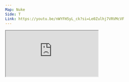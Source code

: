 ```yaml
---
Map: Nuke
Side: T
Link: https://youtu.be/nWYFH5yL_ck?si=Le0Zulhj7VRVMcVF
---
```


<iframe allowFullScreen=True class="grenLineUp" src="https://www.youtube.com/embed/nWYFH5yL_ck"></iframe>
